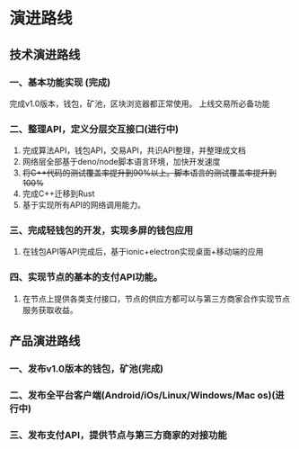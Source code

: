 # 演进路线

## 技术演进路线

### 一、基本功能实现 (完成)
完成v1.0版本，钱包，矿池，区块浏览器都正常使用。
上线交易所必备功能

### 二、整理API，定义分层交互接口(进行中)
1. 完成算法API，钱包API，交易API，共识API整理，并整理成文档
2. 网络层全部基于deno/node脚本语言环境，加快开发速度  
3. ~~将C++代码的测试覆盖率提升到90%以上。脚本语言的测试覆盖率提升到100%~~ 
3. 完成C++迁移到Rust
4. 基于实现所有API的网络调用能力。

### 三、完成轻钱包的开发，实现多屏的钱包应用
1. 在钱包API等API完成后，基于ionic+electron实现桌面+移动端的应用

### 四、实现节点的基本的支付API功能。
1. 在节点上提供各类支付接口，节点的供应方都可以与第三方商家合作实现节点服务获取收益。

## 产品演进路线

### 一、发布v1.0版本的钱包，矿池(完成)
### 二、发布全平台客户端(Android/iOs/Linux/Windows/Mac os)(进行中)
### 三、发布支付API，提供节点与第三方商家的对接功能

